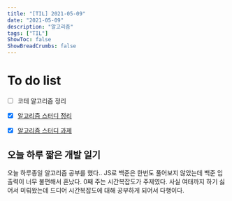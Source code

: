 ```yaml
---
title: "[TIL] 2021-05-09"
date: "2021-05-09"
description: "알고리즘"
tags: ["TIL"]
ShowToc: false
ShowBreadCrumbs: false
---
```


# To do list
- [ ] 코테 알고리즘 정리
- [x] [알고리즘 스터디 정리](https://www.notion.so/nibble2/b31a235c5806400bac3d5c88fc3e53b0)
- [x] [알고리즘 스터디 과제](https://www.notion.so/nibble2/2108bfd1ef624b628b5bf0effc40f179)


## 오늘 하루 짧은 개발 일기
오늘 하루종일 알고리즘 공부를 했다.. JS로 백준은 한번도 풀어보지 않았는데 백준 입출력이 너무 불편해서 혼났다. 0째 주는 시간복잡도가 주제였다. 사실 여태까지 하기 싫어서 미뤄왔는데 드디어 시간복잡도에 대해 공부하게 되어서 다행이다.
